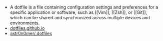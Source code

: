 - A dotfile is a file containing configuration settings and preferences for a specific application or software, such as [[Vim]], [[Zsh]], or [[Git]], which can be shared and synchronized across multiple devices and environments.
- [dotfiles.github.io](https://dotfiles.github.io/)
- [astr0n0mer/.dotfiles](https://github.com/astr0n0mer/.dotfiles)